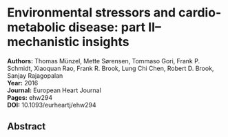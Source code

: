 # Environmental stressors and cardio-metabolic disease: part II–mechanistic insights

**Authors:** Thomas Münzel, Mette Sørensen, Tommaso Gori, Frank P. Schmidt, Xiaoquan Rao, Frank R. Brook, Lung Chi Chen, Robert D. Brook, Sanjay Rajagopalan  
**Year:** 2016  
**Journal:** European Heart Journal  
**Pages:** ehw294  
**DOI:** 10.1093/eurheartj/ehw294  

## Abstract


